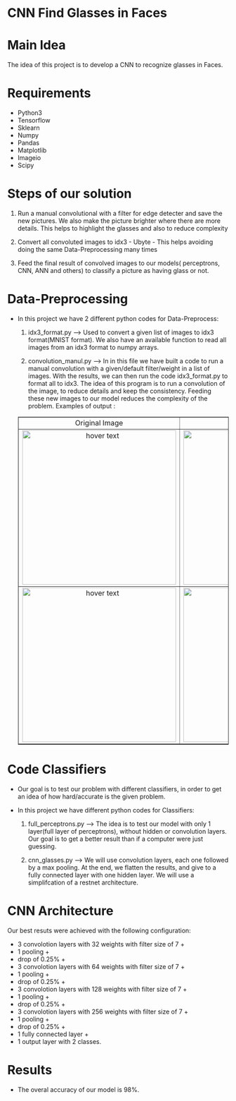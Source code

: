 # CNN Find Glasses in Faces

# Main Idea

The idea of this project is to develop a CNN to recognize glasses in Faces.

# Requirements

* Python3
* Tensorflow
* Sklearn
* Numpy
* Pandas
* Matplotlib
* Imageio
* Scipy

# Steps of our solution

1) Run a manual convolutional with a filter for edge detecter and save the new pictures. We also make the picture brighter where there are more details. This helps to highlight the glasses and also to reduce complexity

2) Convert all convoluted images to idx3 - Ubyte - This helps avoiding doing the same Data-Preprocessing many times

3) Feed the final result of convolved images to our models( perceptrons, CNN, ANN and others) to classify a picture as having glass or not.


# Data-Preprocessing

* In this project we have 2 different python codes for Data-Preprocess:

  1) idx3_format.py --> Used to convert a given list of images to idx3 format(MNIST format). We also have an available function to read all images from an idx3 format to numpy arrays.

  2) convolution_manul.py --> In in this file we have built a code to run a manual convolution with a given/default filter/weight in a list of images. With the results, we can then run the code idx3_format.py to format all to idx3. The idea of this program is to run a convolution of the image, to reduce details and keep the consistency. Feeding these new images to our model reduces the complexity of the problem.
  Examples of output :
  <table border=1>
     <tr align='center'>
        <td>Original Image</td>                    
        <td>Convolved Image</td>                    
        <td>Label</td>                    
     </tr>
     <tr align='center' > 
        <td><img src="https://github.com/thiagosantos1/CNN_Find_Glasses/blob/master/dataset/conv_tests/original_0.png" width="350"                  title="hover text"></td>         
       <td><img src="https://github.com/thiagosantos1/CNN_Find_Glasses/blob/master/dataset/conv_tests/conv_0.png" width="350" title="hover        text"></td>
       <td>Not Using Glasses</td> 
     </tr>
  
    <tr align='center' > 
        <td><img src="https://github.com/thiagosantos1/CNN_Find_Glasses/blob/master/dataset/conv_tests/original_1.png" width="350"                title="hover text"></td>         
       <td><img src="https://github.com/thiagosantos1/CNN_Find_Glasses/blob/master/dataset/conv_tests/conv_1.png" width="350" title="hover        text"></td>
       <td>Using Glasses</td> 
     </tr>
  </table>
  
# Code Classifiers

* Our goal is to test our problem with different classifiers, in order to get an idea of how hard/accurate is the given problem. 

* In this project we have different python codes for Classifiers:

  1) full_perceptrons.py --> The idea is to test our model with only 1 layer(full layer of perceptrons), without hidden or convolution layers. Our goal is to get a better result than if a computer were just guessing.

  2) cnn_glasses.py --> We will use convolution layers, each one followed by a max pooling. At the end, we flatten the results, and give to a fully connected layer with one hidden layer. We will use a simplifcation of a restnet architecture.
 
# CNN Architecture
Our best resuts were achieved with the following configuration:
* 3 convolotion layers with 32 weights with filter size of 7 +
* 1 pooling +
* drop of 0.25% +
* 3 convolotion layers with 64 weights with filter size of 7 +
* 1 pooling +
* drop of 0.25% +
* 3 convolotion layers with 128 weights with filter size of 7 +
* 1 pooling +
* drop of 0.25% +
* 3 convolotion layers with 256 weights with filter size of 7 +
* 1 pooling +
* drop of 0.25% +
* 1 fully connected layer +
* 1 output layer with 2 classes.



# Results

* The overal accuracy of our model is 98%.
